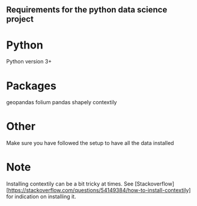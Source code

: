 ## Requirements for the python data science project

# Python
Python version 3+

# Packages
geopandas
folium
pandas
shapely
contextily

# Other
Make sure you have followed the setup to have all the data installed

# Note
Installing contextily can be a bit tricky at times. See [Stackoverflow][https://stackoverflow.com/questions/54149384/how-to-install-contextily] for indication on installing it.